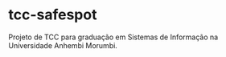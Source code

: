 # tcc-safespot
Projeto de TCC para graduação em Sistemas de Informação na Universidade Anhembi Morumbi.
